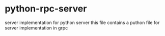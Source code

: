 # python-rpc-server
server implementation for python server
this file contains a puthon file for server implementation in grpc
